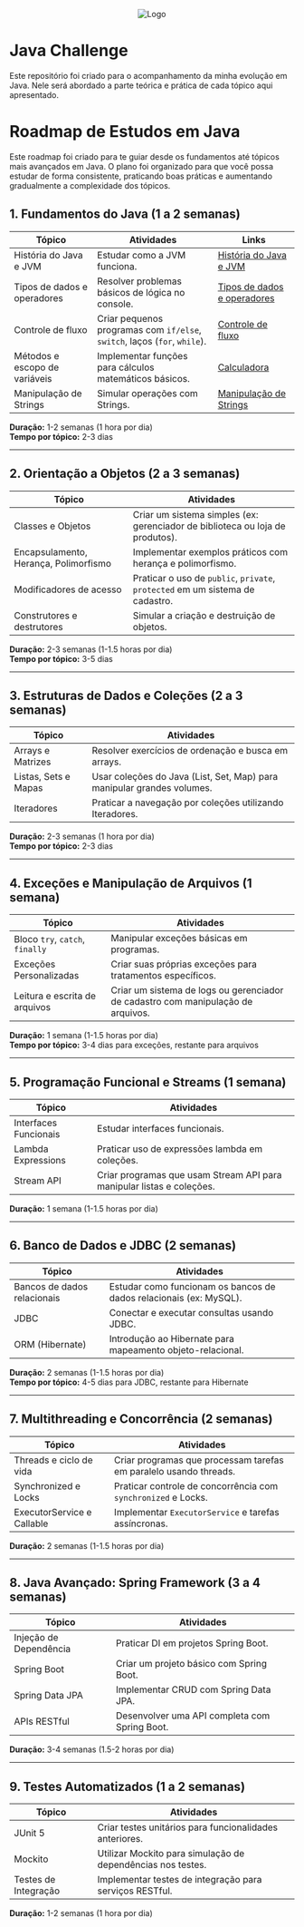 
<p align="center">
  <img src="https://i.imgur.com/OlAXmKK.png" alt="Logo">
</p>

# Java Challenge
Este repositório foi criado para o acompanhamento da minha evolução em Java. Nele será abordado a parte teórica e prática de cada tópico aqui apresentado.

# Roadmap de Estudos em Java

Este roadmap foi criado para te guiar desde os fundamentos até tópicos mais avançados em Java. O plano foi organizado para que você possa estudar de forma consistente, praticando boas práticas e aumentando gradualmente a complexidade dos tópicos.

## 1. Fundamentos do Java (1 a 2 semanas)

| Tópico                          | Atividades                                                                 | Links                                                                                                                                               |
|----------------------------------|----------------------------------------------------------------------------|-----------------------------------------------------------------------------------------------------------------------------------------------------|
| História do Java e JVM           | Estudar como a JVM funciona.                                               | [História do Java e JVM](https://friendly-king-597.notion.site/Hist-ria-do-Java-5ca63bf92944407284f4050546b1d8f6?pvs=4)                              |
| Tipos de dados e operadores      | Resolver problemas básicos de lógica no console.                           | [Tipos de dados e operadores](https://friendly-king-597.notion.site/Tipos-de-Dados-1079c07fc35a800f943ec48f3c4c24d6)                                 |
| Controle de fluxo                | Criar pequenos programas com `if/else`, `switch`, laços (`for`, `while`).   | [Controle de fluxo](https://www.notion.so/Controle-de-Fluxo-1079c07fc35a80f9b444fd12e0a38fb8)                                                        |
| Métodos e escopo de variáveis    | Implementar funções para cálculos matemáticos básicos.                     | [Calculadora](https://github.com/Jorgeluisreis/JavaChallenge)                                                                      |
| Manipulação de Strings           | Simular operações com Strings.                                             | [Manipulação de Strings](https://friendly-king-597.notion.site/Manipula-o-de-Strings-1089c07fc35a80efab8ad5a0448c5f4f)                               |

**Duração:** 1-2 semanas (1 hora por dia)  
**Tempo por tópico:** 2-3 dias

---


## 2. Orientação a Objetos (2 a 3 semanas)

| Tópico                            | Atividades                                                                        |
|------------------------------------|-----------------------------------------------------------------------------------|
| Classes e Objetos                 | Criar um sistema simples (ex: gerenciador de biblioteca ou loja de produtos).      |
| Encapsulamento, Herança, Polimorfismo | Implementar exemplos práticos com herança e polimorfismo.                         |
| Modificadores de acesso            | Praticar o uso de `public`, `private`, `protected` em um sistema de cadastro.      |
| Construtores e destrutores         | Simular a criação e destruição de objetos.                                         |

**Duração:** 2-3 semanas (1-1.5 horas por dia)  
**Tempo por tópico:** 3-5 dias

---

## 3. Estruturas de Dados e Coleções (2 a 3 semanas)

| Tópico                      | Atividades                                                              |
|------------------------------|-------------------------------------------------------------------------|
| Arrays e Matrizes            | Resolver exercícios de ordenação e busca em arrays.                     |
| Listas, Sets e Mapas         | Usar coleções do Java (List, Set, Map) para manipular grandes volumes.  |
| Iteradores                   | Praticar a navegação por coleções utilizando Iteradores.                |

**Duração:** 2-3 semanas (1 hora por dia)  
**Tempo por tópico:** 2-3 dias

---

## 4. Exceções e Manipulação de Arquivos (1 semana)

| Tópico                        | Atividades                                                             |
|--------------------------------|------------------------------------------------------------------------|
| Bloco `try`, `catch`, `finally`| Manipular exceções básicas em programas.                               |
| Exceções Personalizadas        | Criar suas próprias exceções para tratamentos específicos.             |
| Leitura e escrita de arquivos  | Criar um sistema de logs ou gerenciador de cadastro com manipulação de arquivos. |

**Duração:** 1 semana (1-1.5 horas por dia)  
**Tempo por tópico:** 3-4 dias para exceções, restante para arquivos

---

## 5. Programação Funcional e Streams (1 semana)

| Tópico                       | Atividades                                                              |
|-------------------------------|-------------------------------------------------------------------------|
| Interfaces Funcionais         | Estudar interfaces funcionais.                                          |
| Lambda Expressions            | Praticar uso de expressões lambda em coleções.                          |
| Stream API                    | Criar programas que usam Stream API para manipular listas e coleções.   |

**Duração:** 1 semana (1-1.5 horas por dia)

---

## 6. Banco de Dados e JDBC (2 semanas)

| Tópico                     | Atividades                                                                |
|-----------------------------|---------------------------------------------------------------------------|
| Bancos de dados relacionais | Estudar como funcionam os bancos de dados relacionais (ex: MySQL).         |
| JDBC                        | Conectar e executar consultas usando JDBC.                                |
| ORM (Hibernate)             | Introdução ao Hibernate para mapeamento objeto-relacional.                |

**Duração:** 2 semanas (1-1.5 horas por dia)  
**Tempo por tópico:** 4-5 dias para JDBC, restante para Hibernate

---

## 7. Multithreading e Concorrência (2 semanas)

| Tópico                       | Atividades                                                                |
|-------------------------------|---------------------------------------------------------------------------|
| Threads e ciclo de vida       | Criar programas que processam tarefas em paralelo usando threads.         |
| Synchronized e Locks          | Praticar controle de concorrência com `synchronized` e Locks.             |
| ExecutorService e Callable    | Implementar `ExecutorService` e tarefas assíncronas.                     |

**Duração:** 2 semanas (1-1.5 horas por dia)

---

## 8. Java Avançado: Spring Framework (3 a 4 semanas)

| Tópico                        | Atividades                                                             |
|--------------------------------|------------------------------------------------------------------------|
| Injeção de Dependência         | Praticar DI em projetos Spring Boot.                                    |
| Spring Boot                    | Criar um projeto básico com Spring Boot.                               |
| Spring Data JPA                | Implementar CRUD com Spring Data JPA.                                  |
| APIs RESTful                   | Desenvolver uma API completa com Spring Boot.                          |

**Duração:** 3-4 semanas (1.5-2 horas por dia)

---

## 9. Testes Automatizados (1 a 2 semanas)

| Tópico                        | Atividades                                                             |
|--------------------------------|------------------------------------------------------------------------|
| JUnit 5                       | Criar testes unitários para funcionalidades anteriores.                |
| Mockito                       | Utilizar Mockito para simulação de dependências nos testes.            |
| Testes de Integração           | Implementar testes de integração para serviços RESTful.                |

**Duração:** 1-2 semanas (1 hora por dia)
